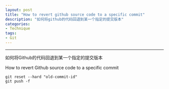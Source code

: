 ```yaml
---
layout: post
title: "How to revert github source code to a specific commit"
description: "如何将github的代码回退到某一个指定的提交版本"
categories: 
- Technique
tags: 
- Git
---
```



----------------
如何将Github的代码回退到某一个指定的提交版本  

How to revert Github source code to a specific commit


	git reset --hard "old-commit-id"
	git push -f



